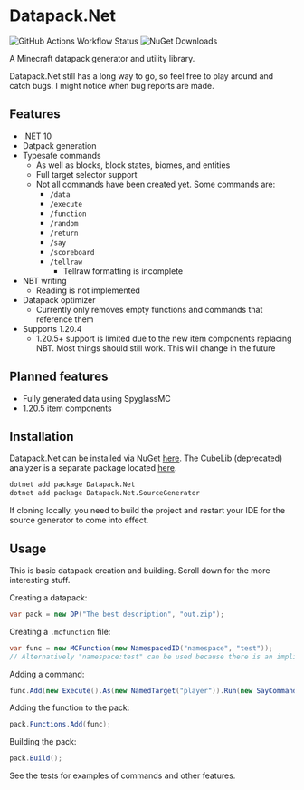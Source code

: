 # Datapack.Net

![GitHub Actions Workflow Status](https://img.shields.io/github/actions/workflow/status/kinderhead/Amethyst/dotnet.yml) ![NuGet Downloads](https://img.shields.io/nuget/dt/Datapack.Net?label=NuGet%20Downloads)

A Minecraft datapack generator and utility library.

Datapack.Net still has a long way to go, so feel free to play around and catch bugs. I might notice when bug reports are made.

## Features

* .NET 10
* Datpack generation
* Typesafe commands
  * As well as blocks, block states, biomes, and entities
  * Full target selector support
  * Not all commands have been created yet. Some commands are:
    * `/data`
    * `/execute`
    * `/function`
    * `/random`
    * `/return`
    * `/say`
    * `/scoreboard`
    * `/tellraw`
      * Tellraw formatting is incomplete
* NBT writing
  * Reading is not implemented
* Datapack optimizer
  * Currently only removes empty functions and commands that reference them
* Supports 1.20.4
  * 1.20.5+ support is limited due to the new item components replacing NBT. Most things should still work. This will change in the future

## Planned features

* Fully generated data using SpyglassMC
* 1.20.5 item components

## Installation

Datapack.Net can be installed via NuGet [here](https://www.nuget.org/packages/Datapack.Net/). The CubeLib (deprecated) analyzer is a separate package located [here](https://www.nuget.org/packages/Datapack.Net.SourceGenerator).

```sh
dotnet add package Datapack.Net
dotnet add package Datapack.Net.SourceGenerator
```

If cloning locally, you need to build the project and restart your IDE for the source generator to come into effect.

## Usage

This is basic datapack creation and building. Scroll down for the more interesting stuff.

Creating a datapack:
```cs
var pack = new DP("The best description", "out.zip");
```

Creating a `.mcfunction` file:
```cs
var func = new MCFunction(new NamespacedID("namespace", "test"));
// Alternatively "namespace:test" can be used because there is an implicit cast from string to NamespacedID
```

Adding a command:
```cs
func.Add(new Execute().As(new NamedTarget("player")).Run(new SayCommand("Hi")));
```

Adding the function to the pack:
```cs
pack.Functions.Add(func);
```

Building the pack:
```cs
pack.Build();
```

See the tests for examples of commands and other features.
